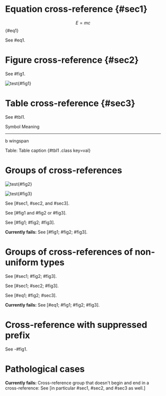 # Equation cross-reference {#sec1}

$$E=mc$${#eq1}

See #eq1.


# Figure cross-reference {#sec2}

See #fig1.

![test](fig1.jpg){#fig1}


# Table cross-reference {#sec3}

See #tbl1.

Symbol    Meaning
--------  --------
b         wingspan

Table: Table caption {#tbl1 .class key=val}


# Groups of cross-references

![test](fig2.jpg){#fig2}

![test](fig3.jpg){#fig3}

See [#sec1, #sec2, and #sec3].

See [#fig1 and #fig2 or #fig3].

See [#fig1; #fig2; #fig3].

**Currently fails:**
See [#fig1\; #fig2\; #fig3].


# Groups of cross-references of non-uniform types

See [#sec1; #fig2; #fig3].

See [#sec1; #sec2; #fig3].

See [#eq1; #fig2; #sec3].

**Currently fails:**
See [#eq1; #fig1; #fig2; #fig3].


# Cross-reference with suppressed prefix

See -#fig1.


# Pathological cases

**Currently fails:**
Cross-reference group that doesn't begin and end in a cross-reference: See [in particular #sec1, #sec2, and #sec3 as well.]

